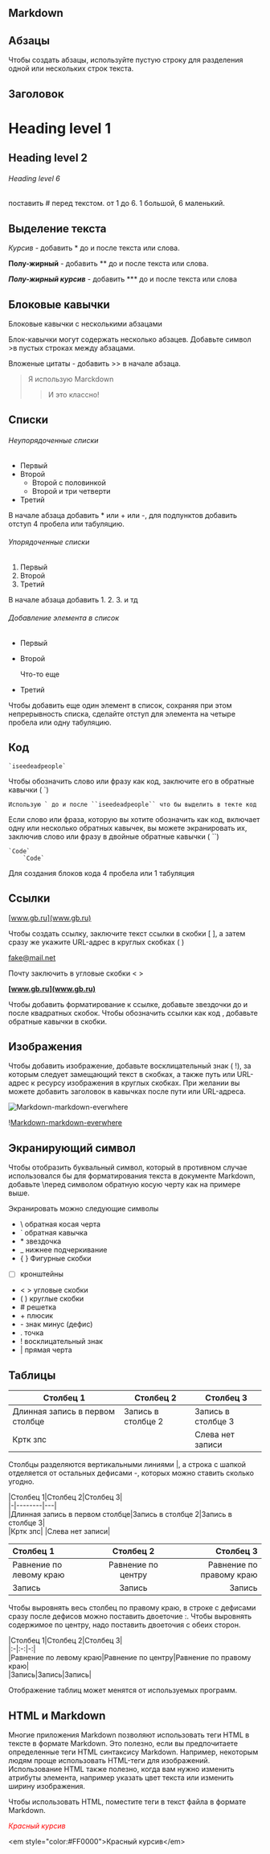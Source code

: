## Markdown

## Абзацы
Чтобы создать абзацы, используйте пустую строку для разделения одной или нескольких строк текста.

## Заголовок
# Heading level 1
## Heading level 2
###### Heading level 6
 поставить # перед текстом. от 1 до 6. 1 большой, 6 маленький.

## Выделение текста

*Курсив* - добавить * до и после текста или слова.

**Полу-жирный** - добавить ** до и после текста или слова.

***Полу-жирный курсив*** - добавить *** до и после текста или слова

## Блоковые кавычки

Блоковые кавычки с несколькими абзацами

Блок-кавычки могут содержать несколько абзацев. Добавьте символ >в пустых строках между абзацами.

Вложеные цитаты - добавить >> в начале абзаца.
> Я использую Marckdown
>
>>И это классно!



## Списки

###### Неупорядоченные списки

* Первый 
* Второй
    - Второй с половинкой
    - Второй и три четверти
* Третий

В начале абзаца добавить * или + или -, для подпунктов добавить отступ 4 пробела или табуляцию.

###### Упорядоченные списки

1. Первый 
2. Второй
3. Третий

В начале абзаца добавить 1. 2. 3. и тд

###### Добавление элемента в список

- Первый
- Второй

    Что-то еще
- Третий

Чтобы добавить еще один элемент в список, сохраняя при этом непрерывность списка, сделайте отступ для элемента на четыре пробела или одну табуляцию.

## Код

    `iseedeadpeople`

Чтобы обозначить слово или фразу как код, заключите его в обратные кавычки ( `)


    Использую ` до и после ``iseedeadpeople`` что бы выделить в текте код

Если слово или фраза, которую вы хотите обозначить как код, включает одну или несколько обратных кавычек, вы можете экранировать их, заключив слово или фразу в двойные обратные кавычки ( ``)

    `Code`
        `Code`

Для создания блоков кода 4 пробела или 1 табуляция

## Ссылки

[www.gb.ru](www.gb.ru)

Чтобы создать ссылку, заключите текст ссылки в скобки [ ], а затем сразу же укажите URL-адрес в круглых скобках ( )

<fake@mail.net>

Почту заключить в угловые скобки < >

**[www.gb.ru](www.gb.ru)**

Чтобы добавить форматирование к ссылке, добавьте звездочки до и после квадратных скобок. Чтобы обозначить ссылки как код , добавьте обратные кавычки в скобки.

## Изображения

Чтобы добавить изображение, добавьте восклицательный знак ( !), за которым следует замещающий текст в скобках, а также путь или URL-адрес к ресурсу изображения в круглых скобках. При желании вы можете добавить заголовок в кавычках после пути или URL-адреса.

![Markdown-markdown-everwhere](https://media.makeameme.org/created/markdown-markdown-everywhere.jpg)

\![Markdown-markdown-everwhere](https://media.makeameme.org/created/markdown-markdown-everywhere.jpg)

## Экранирующий символ

Чтобы отобразить буквальный символ, который в противном случае использовался бы для форматирования текста в документе Markdown, добавьте \перед символом обратную косую черту как на примере выше.

Экранировать можно следующие символы

- \	обратная косая черта
- `	обратная кавычка 
- \*	звездочка
- _	нижнее подчеркивание
- { }	Фигурные скобки
- [ ]	кронштейны
- < >	угловые скобки
- ( )	круглые скобки
- \#	решетка
- \+	плюсик
- \-	знак минус (дефис)
- .	точка
- !	восклицательный знак
- |	прямая черта

## Таблицы

|Столбец 1|Столбец 2|Столбец 3|
|-|--------|---|
|Длинная запись в первом столбце|Запись в столбце 2|Запись в столбце 3|
|Кртк зпс| |Слева нет записи|

Столбцы разделяются вертикальными линиями |, а строка с шапкой отделяется от остальных дефисами -, которых можно ставить сколько угодно.

|Столбец 1|Столбец 2|Столбец 3|<br>
|-|--------|---|<br>
|Длинная запись в первом столбце|Запись в столбце 2|Запись в столбце 3|<br>
|Кртк зпс| |Слева нет записи|

|Столбец 1|Столбец 2|Столбец 3|
|:-|:-:|-:|
|Равнение по левому краю|Равнение по центру|Равнение по правому краю|
|Запись|Запись|Запись|

Чтобы выровнять весь столбец по правому краю, в строке с дефисами сразу после дефисов можно поставить двоеточие :. Чтобы выровнять содержимое по центру, надо поставить двоеточия с обеих сторон.

|Столбец 1|Столбец 2|Столбец 3|<br>
|:-|:-:|-:|<br>
|Равнение по левому краю|Равнение по центру|Равнение по правому краю|<br>
|Запись|Запись|Запись|

Отображение таблиц может менятся от используемых программ.

## HTML и Markdown

Многие приложения Markdown позволяют использовать теги HTML в тексте в формате Markdown. Это полезно, если вы предпочитаете определенные теги HTML синтаксису Markdown. Например, некоторым людям проще использовать HTML-теги для изображений. Использование HTML также полезно, когда вам нужно изменить атрибуты элемента, например указать цвет текста или изменить ширину изображения.

Чтобы использовать HTML, поместите теги в текст файла в формате Markdown.

<em style="color:#FF0000">Красный курсив</em>

\<em style="color:#FF0000">Красный курсив\</em>
